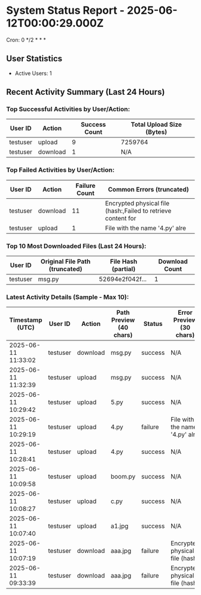 # System Status Report - 2025-06-12T00:00:29.000Z

Cron: 0 */2 * * *

## User Statistics
- Active Users: 1

## Recent Activity Summary (Last 24 Hours)
### Top Successful Activities by User/Action:
| User ID        | Action   | Success Count | Total Upload Size (Bytes) |
|----------------|----------|---------------|---------------------------|
| testuser       | upload   | 9             | 7259764                   |
| testuser       | download | 1             | N/A                       |

### Top Failed Activities by User/Action:
| User ID        | Action   | Failure Count | Common Errors (truncated)    |
|----------------|----------|---------------|------------------------------|
| testuser       | download | 11            | Encrypted physical file (hash:,Failed to retrieve content for |
| testuser       | upload   | 1             | File with the name '4.py' alre |

### Top 10 Most Downloaded Files (Last 24 Hours):
| User ID        | Original File Path (truncated) | File Hash (partial)      | Download Count |
|----------------|--------------------------------|--------------------------|----------------|
| testuser       | msg.py                         | 52694e2f042f...          | 1              |

### Latest Activity Details (Sample - Max 10):
| Timestamp (UTC)       | User ID        | Action   | Path Preview (40 chars)      | Status  | Error Preview (30 chars) |
|-----------------------|----------------|----------|------------------------------|---------|--------------------------|
| 2025-06-11 11:33:02   | testuser       | download | msg.py                       | success | N/A                      |
| 2025-06-11 11:32:39   | testuser       | upload   | msg.py                       | success | N/A                      |
| 2025-06-11 10:29:42   | testuser       | upload   | 5.py                         | success | N/A                      |
| 2025-06-11 10:29:19   | testuser       | upload   | 4.py                         | failure | File with the name '4.py' alre |
| 2025-06-11 10:28:41   | testuser       | upload   | 4.py                         | success | N/A                      |
| 2025-06-11 10:09:58   | testuser       | upload   | boom.py                      | success | N/A                      |
| 2025-06-11 10:08:27   | testuser       | upload   | c.py                         | success | N/A                      |
| 2025-06-11 10:07:40   | testuser       | upload   | a1.jpg                       | success | N/A                      |
| 2025-06-11 10:07:19   | testuser       | download | aaa.jpg                      | failure | Encrypted physical file (hash: |
| 2025-06-11 09:33:39   | testuser       | download | aaa.jpg                      | failure | Encrypted physical file (hash: |

